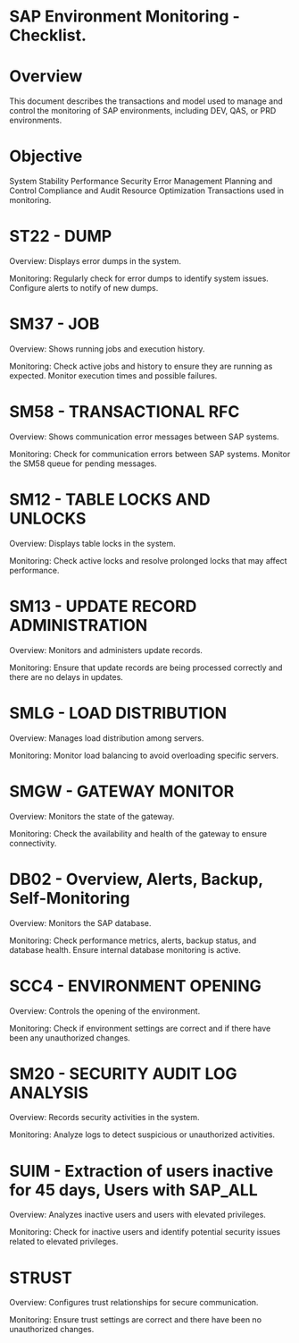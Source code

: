 # SAP Environment Monitoring - Checklist.
# Overview
This document describes the transactions and model used to manage and control the monitoring of SAP environments, including DEV, QAS, or PRD environments.

# Objective
System Stability
Performance
Security
Error Management
Planning and Control
Compliance and Audit
Resource Optimization
Transactions used in monitoring.


# ST22 - DUMP

Overview: Displays error dumps in the system.

Monitoring: Regularly check for error dumps to identify system issues. Configure alerts to notify of new dumps.

# SM37 - JOB

Overview: Shows running jobs and execution history.

Monitoring: Check active jobs and history to ensure they are running as expected. Monitor execution times and possible failures.

# SM58 - TRANSACTIONAL RFC

Overview: Shows communication error messages between SAP systems.

Monitoring: Check for communication errors between SAP systems. Monitor the SM58 queue for pending messages.

# SM12 - TABLE LOCKS AND UNLOCKS

Overview: Displays table locks in the system.

Monitoring: Check active locks and resolve prolonged locks that may affect performance.

# SM13 - UPDATE RECORD ADMINISTRATION

Overview: Monitors and administers update records.

Monitoring: Ensure that update records are being processed correctly and there are no delays in updates.

# SMLG - LOAD DISTRIBUTION

Overview: Manages load distribution among servers.

Monitoring: Monitor load balancing to avoid overloading specific servers.

# SMGW - GATEWAY MONITOR

Overview: Monitors the state of the gateway.

Monitoring: Check the availability and health of the gateway to ensure connectivity.

# DB02 - Overview, Alerts, Backup, Self-Monitoring

Overview: Monitors the SAP database.

Monitoring: Check performance metrics, alerts, backup status, and database health. Ensure internal database monitoring is active.

# SCC4 - ENVIRONMENT OPENING

Overview: Controls the opening of the environment.

Monitoring: Check if environment settings are correct and if there have been any unauthorized changes.

# SM20 - SECURITY AUDIT LOG ANALYSIS

Overview: Records security activities in the system.

Monitoring: Analyze logs to detect suspicious or unauthorized activities.

# SUIM - Extraction of users inactive for 45 days, Users with SAP_ALL

Overview: Analyzes inactive users and users with elevated privileges.

Monitoring: Check for inactive users and identify potential security issues related to elevated privileges.

# STRUST

Overview: Configures trust relationships for secure communication.

Monitoring: Ensure trust settings are correct and there have been no unauthorized changes.


